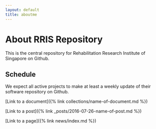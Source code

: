 ```yaml
---
layout: default
title: aboutme
---
```

# About RRIS Repository

This is the central repository for Rehabilitation Research Institute of Singapore
on Github.

## Schedule

We expect all active projects to make at least a weekly update of their software
repository on Github.

[Link to a document]({% link collections/name-of-document.md %})

[Link to a post]({% link _posts/2016-07-26-name-of-post.md %})

[Link to a page]({% link news/index.md %})
